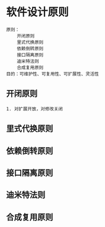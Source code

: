 # 软件设计原则
    原则：
        开闭原则
        里式代换原则
        依赖倒转原则
        接口隔离原则
        迪米特法则
        合成复用原则
    目的：可维护性、可复用性、可扩展性、灵活性

## 开闭原则
    1. 对扩展开放，对修改关闭
## 里式代换原则

## 依赖倒转原则

## 接口隔离原则

## 迪米特法则

## 合成复用原则
